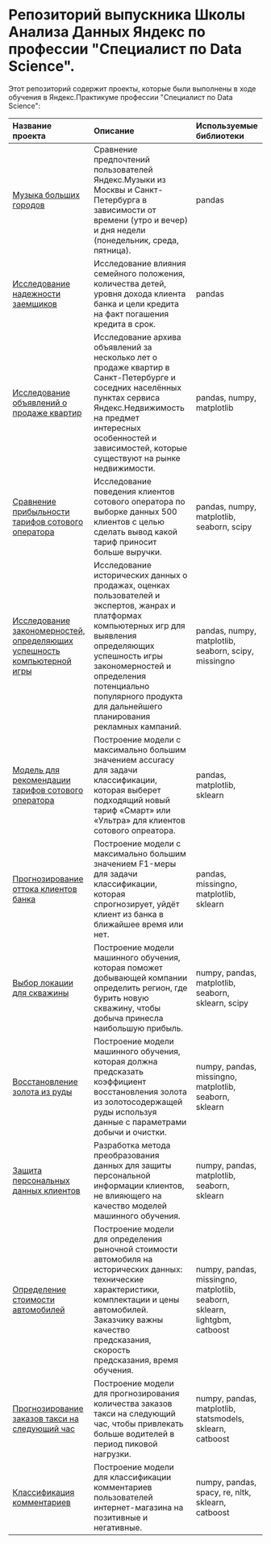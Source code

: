 # Репозиторий выпускника  Школы Анализа Данных Яндекс по профессии "Специалист по Data Science".
Этот репозиторий содержит проекты, которые были выполнены в ходе обучения в Яндекс.Практикуме профессии "Специалист по Data Science":

| Название проекта          | Описание                 | Используемые библиотеки  |
| :-------------------- | :---------------------------|:----------------|
| [Музыка больших городов](https://github.com/stasadeus/yandex_practicum_data_science_ru/tree/main/big_cities_music)| Сравнение предпочтений пользователей Яндекс.Музыки из Москвы и Санкт-Петербурга в зависимости от времени (утро и вечер) и дня недели (понедельник, среда, пятница).|         pandas        | 
| [Исследование надежности заемщиков](https://github.com/stasadeus/yandex_practicum_data_science_ru/tree/main/loan_borrowers_reliability)| Исследование влияния семейного положения, количества детей, уровня дохода клиента банка и цели кредита на факт погашения кредита в срок.| pandas |
| [Исследование объявлений о продаже квартир](https://github.com/stasadeus/yandex_practicum_data_science_ru/tree/main/apartments_sale_ads_research)| Исследование архива объявлений за несколько лет о продаже квартир в Санкт-Петербурге и соседних населённых пунктах сервиса Яндекс.Недвижимость  на предмет интересных особенностей и зависимостей, которые существуют на рынке недвижимости.| pandas, numpy, matplotlib |
| [Сравнение прибыльности тарифов сотового оператора](https://github.com/stasadeus/yandex_practicum_data_science_ru/tree/main/mobile_operator_tariffs_profitability)| Исследование поведения клиентов сотового оператора по выборке данных 500 клиентов с целью сделать вывод какой тариф приносит больше выручки.| pandas, numpy, matplotlib, seaborn, scipy |
| [Исследование закономерностей, определяющих успешность компьютерной игры](https://github.com/stasadeus/yandex_practicum_data_science_ru/tree/main/computer_game_success_patterns)|  Исследование исторических данных о продажах, оценках пользователей и экспертов, жанрах и платформах компьютерных игр для выявления определяющих успешность игры закономерностей и определения потенциально популярного продукта для дальнейшего планирования рекламных кампаний.|  pandas, numpy, matplotlib, seaborn, scipy, missingno |
| [Модель для рекомендации тарифов сотового оператора](https://github.com/stasadeus/yandex_practicum_data_science_ru/tree/main/tariffs_recomendation_model)| Построение модели с максимально большим значением accuracy для задачи классификации, которая выберет подходящий новый тариф «Смарт» или «Ультра» для клиентов сотового опреатора. |  pandas, matplotlib, sklearn |
| [Прогнозирование оттока клиентов банка](https://github.com/stasadeus/yandex_practicum_data_science_ru/tree/main/bank_customer_churn_forecast)| Построение модели с максимально большим значением F1-меры для задачи классификации, которая спрогнозирует, уйдёт клиент из банка в ближайшее время или нет. |  pandas, missingno, matplotlib, sklearn |
| [Выбор локации для скважины](https://github.com/stasadeus/yandex_practicum_data_science_ru/tree/main/choosing_location_for_well)| Построение модели машинного обучения, которая поможет добывающей компании определить регион, где бурить новую скважину, чтобы добыча принесла наибольшую прибыль.  |  numpy, pandas, matplotlib, seaborn, sklearn, scipy |
| [Восстановление золота из руды](https://github.com/stasadeus/yandex_practicum_data_science_ru/tree/main/gold_recovery)| Построение модели машинного обучения, которая должна предсказать коэффициент восстановления золота из золотосодержащей руды используя данные с параметрами добычи и очистки.  |  numpy, pandas, missingno, matplotlib, seaborn, sklearn |
| [Защита персональных данных клиентов](https://github.com/stasadeus/yandex_practicum_data_science_ru/tree/main/personal_data_protection)| Разработка метода преобразования данных для защиты персональной информации клиентов, не влияющего на качество моделей машинного обучения.  |  numpy, pandas, matplotlib, seaborn, sklearn |
| [Определение стоимости автомобилей](https://github.com/stasadeus/yandex_practicum_data_science_ru/tree/main/predict_cost_of_cars)| Построение модели для определения рыночной стоимости автомобиля на исторических данных: технические характеристики, комплектации и цены автомобилей. Заказчику важны качество предсказания, скорость предсказания, время обучения.   |  numpy, pandas, missingno, matplotlib, seaborn, sklearn, lightgbm, catboost |
| [Прогнозирование заказов такси на следующий час](https://github.com/stasadeus/yandex_practicum_data_science_ru/tree/main/taxi_orders_forecast)| Построение модели для  прогнозирования количества заказов такси на следующий час, чтобы привлекать больше водителей в период пиковой нагрузки. |  numpy, pandas, matplotlib, statsmodels, sklearn, catboost |
| [Классификация комментариев](https://github.com/stasadeus/yandex_practicum_data_science_ru/tree/main/comments_classification)| Построение модели для классификации комментариев пользователей интернет-магазина на позитивные и негативные. |  numpy, pandas, spacy, re, nltk, sklearn, catboost |
